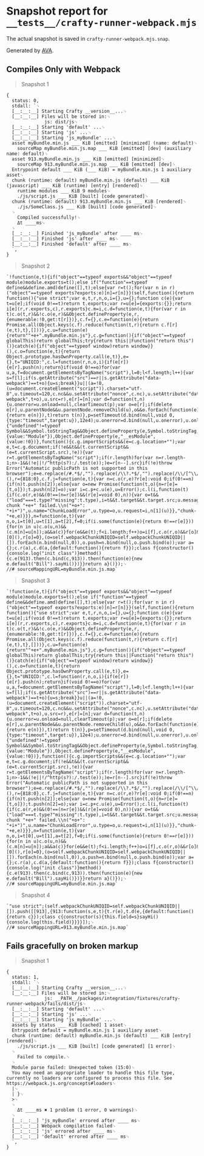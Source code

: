 # Snapshot report for `__tests__/crafty-runner-webpack.mjs`

The actual snapshot is saved in `crafty-runner-webpack.mjs.snap`.

Generated by [AVA](https://avajs.dev).

## Compiles Only with Webpack

> Snapshot 1

    {
      status: 0,
      stdall: `␊
      [__:__:__] Starting Crafty __version__...␊
      [__:__:__] Files will be stored in:␊
                  js: dist/js␊
      [__:__:__] Starting 'default' ...␊
      [__:__:__] Starting 'js' ...␊
      [__:__:__] Starting 'js_myBundle' ...␊
      asset myBundle.min.js ___ KiB [emitted] [minimized] (name: default)␊
        sourceMap myBundle.min.js.map ___ KiB [emitted] [dev] (auxiliary name: default)␊
      asset 913.myBundle.min.js ___ KiB [emitted] [minimized]␊
        sourceMap 913.myBundle.min.js.map ___ KiB [emitted] [dev]␊
      Entrypoint default ___ KiB (___ KiB) = myBundle.min.js 1 auxiliary asset␊
      chunk (runtime: default) myBundle.min.js (default) ___ KiB (javascript) ___ KiB (runtime) [entry] [rendered]␊
        runtime modules ___ KiB 9 modules␊
        ./js/script.js ___ KiB [built] [code generated]␊
      chunk (runtime: default) 913.myBundle.min.js ___ KiB [rendered]␊
        ./js/SomeClass.js ___ KiB [built] [code generated]␊
      ␊
        Compiled successfully!␊
        Δt ____ms␊
      ␊
      [__:__:__] Finished 'js_myBundle' after ____ ms␊
      [__:__:__] Finished 'js' after ____ ms␊
      [__:__:__] Finished 'default' after ____ ms␊
      `,
    }

> Snapshot 2

    `!function(e,t){if("object"==typeof exports&&"object"==typeof module)module.exports=t();else if("function"==typeof define&&define.amd)define([],t);else{var r=t();for(var n in r)("object"==typeof exports?exports:e)[n]=r[n]}}(self,function(){return function(){"use strict";var e,t,r,n,o,i={},u={};function c(e){var t=u[e];if(void 0!==t)return t.exports;var r=u[e]={exports:{}};return i[e](r,r.exports,c),r.exports}c.m=i,c.d=function(e,t){for(var r in t)c.o(t,r)&&!c.o(e,r)&&Object.defineProperty(e,r,{enumerable:!0,get:t[r]})},c.f={},c.e=function(e){return Promise.all(Object.keys(c.f).reduce(function(t,r){return c.f[r](e,t),t},[]))},c.u=function(e){return""+e+".myBundle.min.js"},c.g=function(){if("object"==typeof globalThis)return globalThis;try{return this||Function("return this")()}catch(e){if("object"==typeof window)return window}}(),c.o=function(e,t){return Object.prototype.hasOwnProperty.call(e,t)},e={},t="UNIQID:",c.l=function(r,n,o,i){if(e[r]){e[r].push(n);return}if(void 0!==o)for(var u,a,f=document.getElementsByTagName("script"),l=0;l<f.length;l++){var s=f[l];if(s.getAttribute("src")==r||s.getAttribute("data-webpack")==t+o){u=s;break}}u||(a=!0,(u=document.createElement("script")).charset="utf-8",u.timeout=120,c.nc&&u.setAttribute("nonce",c.nc),u.setAttribute("data-webpack",t+o),u.src=r),e[r]=[n];var d=function(t,n){u.onerror=u.onload=null,clearTimeout(p);var o=e[r];if(delete e[r],u.parentNode&&u.parentNode.removeChild(u),o&&o.forEach(function(e){return e(n)}),t)return t(n)},p=setTimeout(d.bind(null,void 0,{type:"timeout",target:u}),12e4);u.onerror=d.bind(null,u.onerror),u.onload=d.bind(null,u.onload),a&&document.head.appendChild(u)},c.r=function(e){"undefined"!=typeof Symbol&&Symbol.toStringTag&&Object.defineProperty(e,Symbol.toStringTag,{value:"Module"}),Object.defineProperty(e,"__esModule",{value:!0})},function(){c.g.importScripts&&(e=c.g.location+"");var e,t=c.g.document;if(!e&&t&&(t.currentScript&&(e=t.currentScript.src),!e)){var r=t.getElementsByTagName("script");if(r.length)for(var n=r.length-1;n>-1&&(!e||!/^http(s?):/.test(e));)e=r[n--].src}if(!e)throw Error("Automatic publicPath is not supported in this browser");e=e.replace(/#.*$/,"").replace(/\\?.*$/,"").replace(/\\/[^\\/]+$/,"/"),c.p=e}(),r={818:0},c.f.j=function(e,t){var n=c.o(r,e)?r[e]:void 0;if(0!==n){if(n)t.push(n[2]);else{var o=new Promise(function(t,o){n=r[e]=[t,o]});t.push(n[2]=o);var i=c.p+c.u(e),u=Error();c.l(i,function(t){if(c.o(r,e)&&(0!==(n=r[e])&&(r[e]=void 0),n)){var o=t&&("load"===t.type?"missing":t.type),i=t&&t.target&&t.target.src;u.message="Loading chunk "+e+" failed.\\n("+o+": "+i+")",u.name="ChunkLoadError",u.type=o,u.request=i,n[1](u)}},"chunk-"+e,e)}}},n=function(e,t){var n,o,i=t[0],u=t[1],a=t[2],f=0;if(i.some(function(e){return 0!==r[e]})){for(n in u)c.o(u,n)&&(c.m[n]=u[n]);a&&a(c)}for(e&&e(t);f<i.length;f++)o=i[f],c.o(r,o)&&r[o]&&r[o][0](),r[o]=0},(o=self.webpackChunkUNIQID=self.webpackChunkUNIQID||[]).forEach(n.bind(null,0)),o.push=n.bind(null,o.push.bind(o));var a={};c.r(a),c.d(a,{default:function(){return f}});class f{constructor(){console.log("init class")}method(){c.e(913).then(c.bind(c,913)).then(function(e){new e.default("Bill").sayHi()})}}return a}()});␊
    //# sourceMappingURL=myBundle.min.js.map`

> Snapshot 3

    `!function(e,t){if("object"==typeof exports&&"object"==typeof module)module.exports=t();else if("function"==typeof define&&define.amd)define([],t);else{var r=t();for(var n in r)("object"==typeof exports?exports:e)[n]=r[n]}}(self,function(){return function(){"use strict";var e,t,r,n,o,i={},u={};function c(e){var t=u[e];if(void 0!==t)return t.exports;var r=u[e]={exports:{}};return i[e](r,r.exports,c),r.exports}c.m=i,c.d=function(e,t){for(var r in t)c.o(t,r)&&!c.o(e,r)&&Object.defineProperty(e,r,{enumerable:!0,get:t[r]})},c.f={},c.e=function(e){return Promise.all(Object.keys(c.f).reduce(function(t,r){return c.f[r](e,t),t},[]))},c.u=function(e){return""+e+".myBundle.min.js"},c.g=function(){if("object"==typeof globalThis)return globalThis;try{return this||Function("return this")()}catch(e){if("object"==typeof window)return window}}(),c.o=function(e,t){return Object.prototype.hasOwnProperty.call(e,t)},e={},t="UNIQID:",c.l=function(r,n,o,i){if(e[r]){e[r].push(n);return}if(void 0!==o)for(var u,a,f=document.getElementsByTagName("script"),l=0;l<f.length;l++){var s=f[l];if(s.getAttribute("src")==r||s.getAttribute("data-webpack")==t+o){u=s;break}}u||(a=!0,(u=document.createElement("script")).charset="utf-8",u.timeout=120,c.nc&&u.setAttribute("nonce",c.nc),u.setAttribute("data-webpack",t+o),u.src=r),e[r]=[n];var d=function(t,n){u.onerror=u.onload=null,clearTimeout(p);var o=e[r];if(delete e[r],u.parentNode&&u.parentNode.removeChild(u),o&&o.forEach(function(e){return e(n)}),t)return t(n)},p=setTimeout(d.bind(null,void 0,{type:"timeout",target:u}),12e4);u.onerror=d.bind(null,u.onerror),u.onload=d.bind(null,u.onload),a&&document.head.appendChild(u)},c.r=function(e){"undefined"!=typeof Symbol&&Symbol.toStringTag&&Object.defineProperty(e,Symbol.toStringTag,{value:"Module"}),Object.defineProperty(e,"__esModule",{value:!0})},function(){c.g.importScripts&&(e=c.g.location+"");var e,t=c.g.document;if(!e&&t&&(t.currentScript&&(e=t.currentScript.src),!e)){var r=t.getElementsByTagName("script");if(r.length)for(var n=r.length-1;n>-1&&(!e||!/^http(s?):/.test(e));)e=r[n--].src}if(!e)throw Error("Automatic publicPath is not supported in this browser");e=e.replace(/#.*$/,"").replace(/\\?.*$/,"").replace(/\\/[^\\/]+$/,"/"),c.p=e}(),r={818:0},c.f.j=function(e,t){var n=c.o(r,e)?r[e]:void 0;if(0!==n){if(n)t.push(n[2]);else{var o=new Promise(function(t,o){n=r[e]=[t,o]});t.push(n[2]=o);var i=c.p+c.u(e),u=Error();c.l(i,function(t){if(c.o(r,e)&&(0!==(n=r[e])&&(r[e]=void 0),n)){var o=t&&("load"===t.type?"missing":t.type),i=t&&t.target&&t.target.src;u.message="Loading chunk "+e+" failed.\\n("+o+": "+i+")",u.name="ChunkLoadError",u.type=o,u.request=i,n[1](u)}},"chunk-"+e,e)}}},n=function(e,t){var n,o,i=t[0],u=t[1],a=t[2],f=0;if(i.some(function(e){return 0!==r[e]})){for(n in u)c.o(u,n)&&(c.m[n]=u[n]);a&&a(c)}for(e&&e(t);f<i.length;f++)o=i[f],c.o(r,o)&&r[o]&&r[o][0](),r[o]=0},(o=self.webpackChunkUNIQID=self.webpackChunkUNIQID||[]).forEach(n.bind(null,0)),o.push=n.bind(null,o.push.bind(o));var a={};c.r(a),c.d(a,{default:function(){return f}});class f{constructor(){console.log("init class")}method(){c.e(913).then(c.bind(c,913)).then(function(e){new e.default("Bill").sayHi()})}}return a}()});␊
    //# sourceMappingURL=myBundle.min.js.map`

> Snapshot 4

    `"use strict";(self.webpackChunkUNIQID=self.webpackChunkUNIQID||[]).push([[913],{913:function(s,e,t){t.r(e),t.d(e,{default:function(){return c}});class c{constructor(s){this.field=s}sayHi(){console.log(this.field)}}}}]);␊
    //# sourceMappingURL=913.myBundle.min.js.map`

## Fails gracefully on broken markup

> Snapshot 1

    {
      status: 1,
      stdall: `␊
      [__:__:__] Starting Crafty __version__...␊
      [__:__:__] Files will be stored in:␊
                  js: __PATH__/packages/integration/fixtures/crafty-runner-webpack/fails/dist/js␊
      [__:__:__] Starting 'default' ...␊
      [__:__:__] Starting 'js' ...␊
      [__:__:__] Starting 'js_myBundle' ...␊
      assets by status ___ KiB [cached] 1 asset␊
      Entrypoint default = myBundle.min.js 1 auxiliary asset␊
      chunk (runtime: default) myBundle.min.js (default) ___ KiB [entry] [rendered]␊
        ./js/script.js ___ KiB [built] [code generated] [1 error]␊
      ␊
        Failed to compile.␊
      ␊
      Module parse failed: Unexpected token (15:0)␊
      You may need an appropriate loader to handle this file type, currently no loaders are configured to process this file. See https://webpack.js.org/concepts#loaders␊
      |␊
      | }␊
      >␊
      ␊
        Δt ____ms ✖ 1 problem (1 error, 0 warnings)␊
      ␊
      [__:__:__] 'js_myBundle' errored after ____ ms␊
      [__:__:__] Webpack compilation failed␊
      [__:__:__] 'js' errored after ____ ms␊
      [__:__:__] 'default' errored after ____ ms␊
      `,
    }
